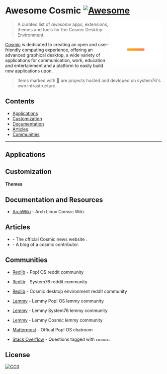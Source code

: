 # Awesome Cosmic [![Awesome](https://awesome.re/badge.svg)](https://awesome.re)

[<img src="media/cosmic logo white + gradient mark.svg" align="right" width="166">]([https://system76.com/cosmic])

> A curated list of _awesome_ apps, extensions, themes and tools for the Cosmic Desktop Environment.

[Cosmic]([https://system76.com/cosmic]) is dedicated to creating an open and user-friendly computing experience, offering an advanced graphical desktop, a wide variety of applications for communication, work, education and entertainment and a platform to easily build new applications upon.

> Items marked with 📌 are projects hosted and devloped on system76's own infrastructure.

## Contents

- [Applications](#applications)
- [Customization](#customization)
- [Documentation](#documentation)
- [Articles](#articles)
- [Communities](#communities)

---

## Applications


## Customization

#### Themes



## Documentation and Resources

- [ArchWiki](https://wiki.archlinux.org/index.php/COSMIC) - Arch Linux Comsic Wiki.


## Articles

- []() - The official Cosmic news website .
- []() - A blog of a cosmic contributor.


## Communities

- [Redlib](https://libreddit.oxymagnesium.com/r/pop_os/) - Pop! OS reddit community
- [Redlib](https://libreddit.oxymagnesium.com/r/System76/) - System76 reddit community
- [Redlib](https://libreddit.oxymagnesium.com/r/COSMICDE/) - Cosmic desktop environment reddit community
  
- [Lemmy](https://lemmy.ml/c/pop_os/) - Lemmy Pop! OS lemmy community
- [Lemmy](https://lemmy.ml/c/system76/) - Lemmy System76 lemmy community
- [Lemmy](https://lemmy.ml/c/cosmic/) - Lemmy Cosmic lemmy community
  
- [Mattermost](https://chat.pop-os.org/pop-os/) - Offical Pop! OS chatroom
- [Stack Overflow](https://stackoverflow.com/questions/tagged/cosmic) - Questions tagged with `cosmic`.

## License

[![CC0](http://mirrors.creativecommons.org/presskit/buttons/88x31/svg/cc-zero.svg)](https://creativecommons.org/publicdomain/zero/1.0/)
